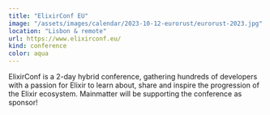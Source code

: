```yaml
---
title: "ElixirConf EU"
image: "/assets/images/calendar/2023-10-12-eurorust/eurorust-2023.jpg"
location: "Lisbon & remote"
url: https://www.elixirconf.eu/
kind: conference
color: aqua
---
```


ElixirConf is a 2-day hybrid conference, gathering hundreds of developers with a
passion for Elixir to learn about, share and inspire the progression of the
Elixir ecosystem. Mainmatter will be supporting the conference as sponsor!
